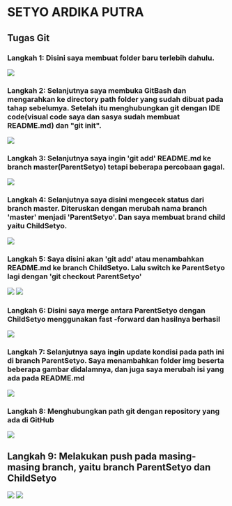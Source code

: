 # SETYO ARDIKA PUTRA
## Tugas Git

### Langkah 1: Disini saya membuat folder baru terlebih dahulu.

![]( img/img1.png )

### Langkah 2: Selanjutnya saya membuka GitBash dan mengarahkan ke directory path folder yang sudah dibuat pada tahap sebelumya. Setelah itu menghubungkan git dengan IDE code(visual code saya dan sasya sudah membuat README.md) dan "git init".
![]( img/img2.png )

### Langkah 3: Selanjutnya saya ingin 'git add' README.md ke branch master(ParentSetyo) tetapi beberapa percobaan gagal.

![]( img/img3.png )

### Langkah 4: Selanjutnya saya disini mengecek status dari branch master. Diteruskan dengan merubah nama branch 'master' menjadi 'ParentSetyo'. Dan saya membuat brand child yaitu ChildSetyo.

![]( img/img4.png )

### Langkah 5: Saya disini akan 'git add' atau menambahkan README.md ke branch ChildSetyo. Lalu switch ke ParentSetyo lagi dengan 'git checkout ParentSetyo'

![]( img/img5.png )
![]( img/img6.png )

### Langkah 6: Disini saya merge antara ParentSetyo dengan ChildSetyo menggunakan fast -forward dan hasilnya berhasil

![]( img/img7.png )

### Langkah 7: Selanjutnya saya ingin update kondisi pada path ini di branch ParentSetyo. Saya menambahkan folder img beserta beberapa gambar didalamnya, dan juga saya merubah isi yang ada pada README.md

![]( img/img8.png )

### Langkah 8: Menghubungkan path git dengan repository yang ada di GitHub

![]( img/img9.png )

## Langkah 9: Melakukan push pada masing-masing branch, yaitu branch ParentSetyo dan ChildSetyo
![]( img/img10.png )
![]( img/img11.png )